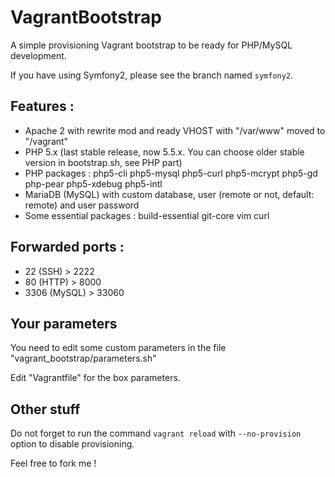VagrantBootstrap
================

A simple provisioning Vagrant bootstrap to be ready for PHP/MySQL development.

If you have using Symfony2, please see the branch named `symfony2`.

## Features :

- Apache 2 with rewrite mod and ready VHOST with "/var/www" moved to "/vagrant"
- PHP 5.x (last stable release, now 5.5.x. You can choose older stable version in bootstrap.sh, see PHP part)
- PHP packages : php5-cli php5-mysql php5-curl php5-mcrypt php5-gd php-pear php5-xdebug php5-intl
- MariaDB (MySQL) with custom database, user (remote or not, default: remote) and user password
- Some essential packages : build-essential git-core vim curl

## Forwarded ports :

- 22 (SSH) > 2222
- 80 (HTTP) > 8000
- 3306 (MySQL) > 33060

## Your parameters

You need to edit some custom parameters in the file "vagrant_bootstrap/parameters.sh"

Edit "Vagrantfile" for the box parameters.

## Other stuff

Do not forget to run the command `vagrant reload` with `--no-provision` option to disable provisioning.

Feel free to fork me !
